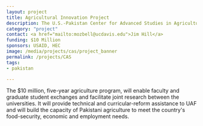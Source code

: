 ```yaml
---
layout: project
title: Agricultural Innovation Project
description: The U.S.-Pakistan Center for Advanced Studies in Agriculture and Food Security (USPCAS-AFS) links the University of California, Davis (UC Davis), the leading agricultural and veterinary research university in the world with the University of Agriculture, Faisalabad (UAF), Pakistan's top agricultural university.
category: "project"
contact: <a href="mailto:mozbell@ucdavis.edu">Jim Hill</a>
funding: $10 Million
sponsors: USAID, HEC
image: /media/projects/cas/project_banner
permalink: /projects/CAS
tags:
- pakistan

---
```

The $10 million, five-year agriculture program, will enable faculty and graduate student exchanges and facilitate joint research between the universities. It will provide technical and curricular-reform assistance to UAF and will build the capacity of Pakistani agriculture to meet the country's food-security, economic and employment needs.

